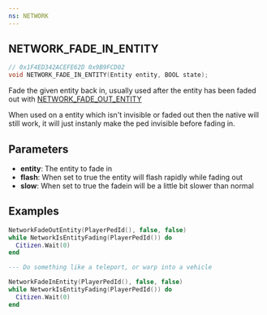 ```yaml
---
ns: NETWORK
---
```

## NETWORK_FADE_IN_ENTITY

```c
// 0x1F4ED342ACEFE62D 0x9B9FCD02
void NETWORK_FADE_IN_ENTITY(Entity entity, BOOL state);
```

Fade the given entity back in, usually used after the entity has been faded out with [NETWORK_FADE_OUT_ENTITY](#_0xDE564951F95E09ED)

When used on a entity which isn't invisible or faded out then the native will still work, it will just instanly make the ped invisible before fading in.


## Parameters
* **entity**: The entity to fade in
* **flash**: When set to true the entity will flash rapidly while fading out
* **slow**: When set to true the fadein will be a little bit slower than normal

## Examples

```lua
NetworkFadeOutEntity(PlayerPedId(), false, false)
while NetworkIsEntityFading(PlayerPedId()) do
  Citizen.Wait(0)
end

--- Do something like a teleport, or warp into a vehicle

NetworkFadeInEntity(PlayerPedId(), false, false)
while NetworkIsEntityFading(PlayerPedId()) do
  Citizen.Wait(0)
end
```
